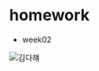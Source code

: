# homework
+ week02

![김다햬](https://user-images.githubusercontent.com/80017979/110565782-5ec35500-8192-11eb-8375-cf5aee63fd54.png)
